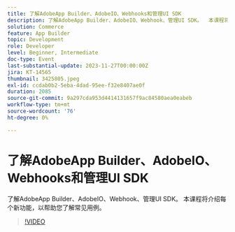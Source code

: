 ```yaml
---
title: 了解AdobeApp Builder、AdobeIO、Webhooks和管理UI SDK
description: 了解AdobeApp Builder、AdobeIO、Webhook、管理UI SDK。  本课程将介绍每个新功能，以帮助您了解常见用例。
solution: Commerce
feature: App Builder
topic: Development
role: Developer
level: Beginner, Intermediate
doc-type: Event
last-substantial-update: 2023-11-27T00:00:00Z
jira: KT-14565
thumbnail: 3425805.jpeg
exl-id: ccdab0b2-5eba-4dad-95ee-f32e8407ae0f
duration: 2085
source-git-commit: 9a297cda953d4414131657f9ac84580aea0eabeb
workflow-type: tm+mt
source-wordcount: '76'
ht-degree: 0%

---
```


# 了解AdobeApp Builder、AdobeIO、Webhooks和管理UI SDK

了解AdobeApp Builder、AdobeIO、Webhook、管理UI SDK。  本课程将介绍每个新功能，以帮助您了解常见用例。

>[!VIDEO](https://video.tv.adobe.com/v/3456683/?learn=on&captions=chi_hans)
